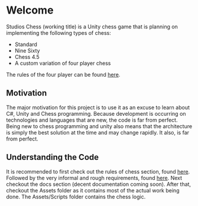Welcome
=======

Studios Chess (working title) is a Unity chess game that is planning on implementing the following types of chess:

* Standard
* Nine Sixty
* Chess 4.5
* A custom variation of four player chess

The rules of the four player can be found [here](Docs/rules.md).

Motivation
----------

The major motivation for this project is to use it as an excuse to learn about C#, Unity and Chess programming. Because development is occurring on technologies and languages that are new, the code is far from perfect. Being new to chess programming and unity also means that the architecture is simply the best solution at the time and may change rapidly. It also, is far from perfect.

Understanding the Code
-------------------------------------------

It is recommended to first check out the rules of chess section, found [here](Docs/rules.md). Followed by the very informal and rough requirements, found [here](Docs/roughRequirements.md). Next checkout the docs section (decent documentation coming soon). After that, checkout the Assets folder as it contains most of the actual work being done. The Assets/Scripts folder contains the chess logic.
